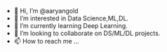 - 👋 Hi, I’m @aaryangold
- 👀 I’m interested in Data Science,ML,DL.
- 🌱 I’m currently learning Deep Learning.
- 💞️ I’m looking to collaborate on DS/ML/DL projects.
- 📫 How to reach me ...

<!---
aaryangold/aaryangold is a ✨ special ✨ repository because its `README.md` (this file) appears on your GitHub profile.
You can click the Preview link to take a look at your changes.
--->
